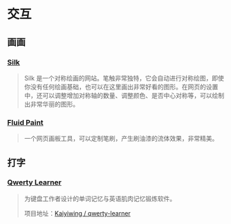 # 交互

## 画画

### [Silk](http://weavesilk.com/)

> Silk 是一个对称绘画的网站。笔触非常独特，它会自动进行对称绘图，即使你没有任何绘画基础，也可以在这里画出非常好看的图形。在网页的设置中，还可以调整增加对称轴的数量、调整颜色、是否中心对称等，可以绘制出非常华丽的图形。

### [Fluid Paint](https://david.li/paint/)

> 一个网页画板工具，可以定制笔刷，产生刷油漆的流体效果，非常精美。

## 打字

### [Qwerty Learner](https://qwerty.kaiyi.cool/)

> 为键盘工作者设计的单词记忆与英语肌肉记忆锻炼软件。
> 
> 项目地址：[Kaiyiwing / qwerty-learner](https://github.com/Kaiyiwing/qwerty-learner)
